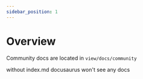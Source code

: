 ```yaml
---
sidebar_position: 1
---
```


# Overview

Community docs are located in `view/docs/community`

without index.md docusaurus won't see any docs
